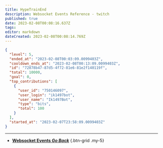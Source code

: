 ```yaml
---
title: HypeTrainEnd
description: Websocket Events Reference - twitch
published: true
date: 2023-02-08T00:08:16.637Z
tags: 
editor: markdown
dateCreated: 2023-02-08T00:08:14.769Z
---
```


```json
{
  "level": 5,
  "ended_at": "2023-02-08T00:03:09.0099403Z",
  "cooldown_ends_at": "2023-02-08T00:13:09.0099403Z",
  "id": "72878b47-87d5-4f72-81e6-81e2f140119f",
  "total": 10000,
  "goal": 0,
  "top_contributions": [
    {
      "user_id": "750146097",
      "user_login": "ik1497bot",
      "user_name": "Ik1497Bot",
      "type": "bits",
      "total": 100
    }
  ],
  "started_at": "2023-02-07T23:58:09.0099403Z"
}
```

---

- [<i class="mdi mdi-chevron-left"></i>**Websocket Events *Go Back***](/Servers-Clients/WebSocket-Server/Events)
{.btn-grid .my-5}